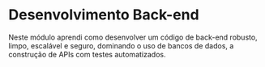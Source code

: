 # Desenvolvimento Back-end
Neste módulo aprendi como desenvolver um código de back-end robusto, limpo, escalável e seguro, dominando o uso de bancos de dados, a construção de APIs com testes automatizados.